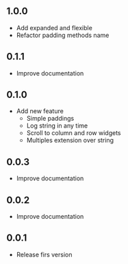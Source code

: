 ## 1.0.0

* Add expanded and flexible
* Refactor padding methods name

## 0.1.1

* Improve documentation

## 0.1.0

* Add new feature
  - Simple paddings
  - Log string in any time
  - Scroll to column and row widgets
  - Multiples extension over string

## 0.0.3

* Improve documentation


## 0.0.2

* Improve documentation


## 0.0.1

* Release firs version
